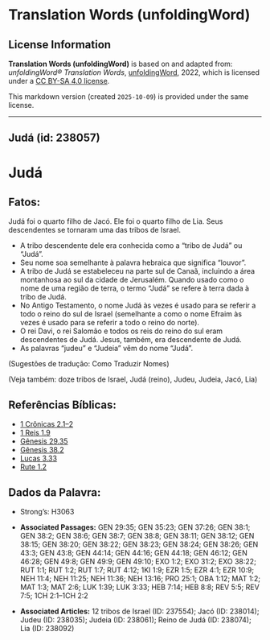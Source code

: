 # Translation Words (unfoldingWord)

## License Information

**Translation Words (unfoldingWord)** is based on and adapted from: _unfoldingWord® Translation Words_, [unfoldingWord](https://unfoldingword.org/utw), 2022, which is licensed under a [CC BY-SA 4.0 license](https://creativecommons.org/licenses/by-sa/4.0/legalcode.en).

This markdown version (created `2025-10-09`) is provided under the same license.



--------------------------------

## Judá (id: 238057)

Judá
====

Fatos:
------

Judá foi o quarto filho de Jacó. Ele foi o quarto filho de Lia. Seus descendentes se tornaram uma das tribos de Israel.

* A tribo descendente dele era conhecida como a “tribo de Judá” ou “Judá”.
* Seu nome soa semelhante à palavra hebraica que significa “louvor”.
* A tribo de Judá se estabeleceu na parte sul de Canaã, incluindo a área montanhosa ao sul da cidade de Jerusalém. Quando usado como o nome de uma região de terra, o termo “Judá” se refere à terra dada à tribo de Judá.
* No Antigo Testamento, o nome Judá às vezes é usado para se referir a todo o reino do sul de Israel (semelhante a como o nome Efraim às vezes é usado para se referir a todo o reino do norte).
* O rei Davi, o rei Salomão e todos os reis do reino do sul eram descendentes de Judá. Jesus, também, era descendente de Judá.
* As palavras “judeu” e “Judeia” vêm do nome “Judá”.

(Sugestões de tradução: Como Traduzir Nomes)

(Veja também: doze tribos de Israel, Judá (reino), Judeu, Judeia, Jacó, Lia)

Referências Bíblicas:
---------------------

* [1 Crônicas 2\.1–2](https://ref.ly/1Chr2:1-1Chr2:2)
* [1 Reis 1\.9](https://ref.ly/1Kgs1:9)
* [Gênesis 29\.35](https://ref.ly/Gen29:35)
* [Gênesis 38\.2](https://ref.ly/Gen38:2)
* [Lucas 3\.33](https://ref.ly/Luke3:33)
* [Rute 1\.2](https://ref.ly/Ruth1:2)

Dados da Palavra:
-----------------

* Strong’s: H3063

* **Associated Passages:** GEN 29:35; GEN 35:23; GEN 37:26; GEN 38:1; GEN 38:2; GEN 38:6; GEN 38:7; GEN 38:8; GEN 38:11; GEN 38:12; GEN 38:15; GEN 38:20; GEN 38:22; GEN 38:23; GEN 38:24; GEN 38:26; GEN 43:3; GEN 43:8; GEN 44:14; GEN 44:16; GEN 44:18; GEN 46:12; GEN 46:28; GEN 49:8; GEN 49:9; GEN 49:10; EXO 1:2; EXO 31:2; EXO 38:22; RUT 1:1; RUT 1:2; RUT 1:7; RUT 4:12; 1KI 1:9; EZR 1:5; EZR 4:1; EZR 10:9; NEH 11:4; NEH 11:25; NEH 11:36; NEH 13:16; PRO 25:1; OBA 1:12; MAT 1:2; MAT 1:3; MAT 2:6; LUK 1:39; LUK 3:33; HEB 7:14; HEB 8:8; REV 5:5; REV 7:5; 1CH 2:1–1CH 2:2
* **Associated Articles:** 12 tribos de Israel (ID: 237554); Jacó (ID: 238014); Judeu (ID: 238035); Judeia (ID: 238061); Reino de Judá (ID: 238074); Lia (ID: 238092)

